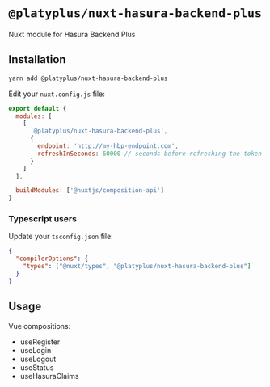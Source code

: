 # `@platyplus/nuxt-hasura-backend-plus`

Nuxt module for Hasura Backend Plus

## Installation

```sh
yarn add @platyplus/nuxt-hasura-backend-plus
```

Edit your `nuxt.config.js` file:

```js
export default {
  modules: [
    [
      '@platyplus/nuxt-hasura-backend-plus',
      {
        endpoint: 'http://my-hbp-endpoint.com',
        refreshInSeconds: 60000 // seconds before refreshing the token
      }
    ]
  ],

  buildModules: ['@nuxtjs/composition-api']
}
```

### Typescript users

Update your `tsconfig.json` file:

```json
{
  "compilerOptions": {
    "types": ["@nuxt/types", "@platyplus/nuxt-hasura-backend-plus"]
  }
}
```

## Usage

Vue compositions:

- useRegister
- useLogin
- useLogout
- useStatus
- useHasuraClaims

